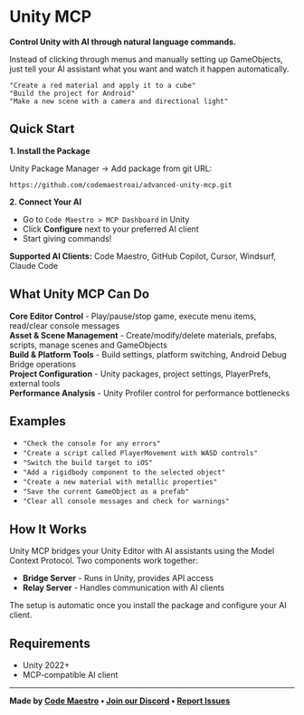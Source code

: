 # Unity MCP

**Control Unity with AI through natural language commands.**

Instead of clicking through menus and manually setting up GameObjects, just tell your AI assistant what you want and watch it happen automatically.

```
"Create a red material and apply it to a cube"
"Build the project for Android" 
"Make a new scene with a camera and directional light"
```

## Quick Start

**1. Install the Package**

Unity Package Manager → Add package from git URL:
```
https://github.com/codemaestroai/advanced-unity-mcp.git
```

**2. Connect Your AI**
- Go to `Code Maestro > MCP Dashboard` in Unity
- Click **Configure** next to your preferred AI client
- Start giving commands!

**Supported AI Clients:** Code Maestro, GitHub Copilot, Cursor, Windsurf, Claude Code

## What Unity MCP Can Do

**Core Editor Control** - Play/pause/stop game, execute menu items, read/clear console messages  
**Asset & Scene Management** - Create/modify/delete materials, prefabs, scripts, manage scenes and GameObjects  
**Build & Platform Tools** - Build settings, platform switching, Android Debug Bridge operations  
**Project Configuration** - Unity packages, project settings, PlayerPrefs, external tools  
**Performance Analysis** - Unity Profiler control for performance bottlenecks  

## Examples

- `"Check the console for any errors"`
- `"Create a script called PlayerMovement with WASD controls"`
- `"Switch the build target to iOS"`
- `"Add a rigidbody component to the selected object"`
- `"Create a new material with metallic properties"`
- `"Save the current GameObject as a prefab"`
- `"Clear all console messages and check for warnings"`

## How It Works

Unity MCP bridges your Unity Editor with AI assistants using the Model Context Protocol. Two components work together:

- **Bridge Server** - Runs in Unity, provides API access
- **Relay Server** - Handles communication with AI clients

The setup is automatic once you install the package and configure your AI client.

## Requirements

- Unity 2022+
- MCP-compatible AI client

---

**Made by [Code Maestro](https://www.code-maestro.com) • [Join our Discord](https://discord.gg/bsFRAqATXz) • [Report Issues](https://github.com/codemaestroai/advanced-unity-mcp/issues)**